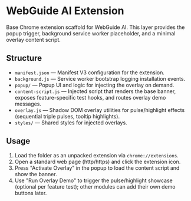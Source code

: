 # WebGuide AI Extension

Base Chrome extension scaffold for WebGuide AI. This layer provides the popup trigger, background service worker placeholder, and a minimal overlay content script.

## Structure
- `manifest.json` — Manifest V3 configuration for the extension.
- `background.js` — Service worker bootstrap logging installation events.
- `popup/` — Popup UI and logic for injecting the overlay on demand.
- `content-script.js` — Injected script that renders the base banner, exposes feature-specific test hooks, and routes overlay demo messages.
- `overlay.js` — Shadow DOM overlay utilities for pulse/highlight effects (sequential triple pulses, tooltip highlights).
- `styles/` — Shared styles for injected overlays.

## Usage
1. Load the folder as an unpacked extension via `chrome://extensions`.
2. Open a standard web page (http/https) and click the extension icon.
3. Press "Activate Overlay" in the popup to load the content script and show the banner.
4. Use "Run Overlay Demo" to trigger the pulse/highlight showcase (optional per feature test); other modules can add their own demo buttons later.
